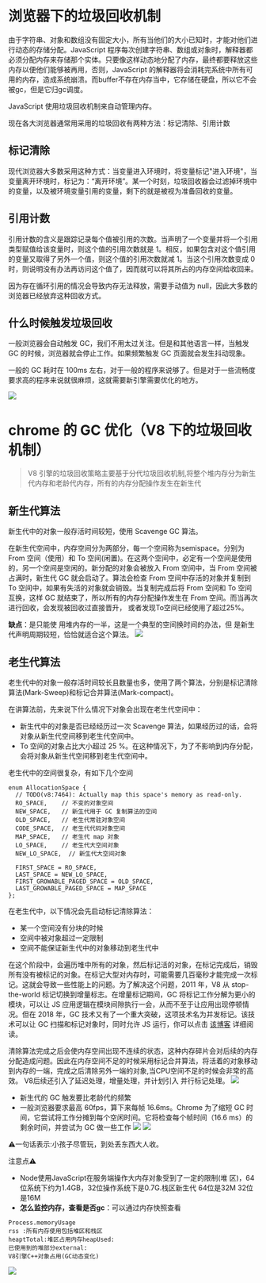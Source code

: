 # 浏览器下的垃圾回收机制

由于字符串、对象和数组没有固定大小，所有当他们的大小已知时，才能对他们进行动态的存储分配。JavaScript 程序每次创建字符串、数组或对象时，解释器都必须分配内存来存储那个实体。只要像这样动态地分配了内存，最终都要释放这些内存以便他们能够被再用，否则，JavaScript 的解释器将会消耗完系统中所有可用的内存，造成系统崩溃。而buffer不存在内存当中，它存储在硬盘，所以它不会被gc，但是它归gc调度。

JavaScript 使用垃圾回收机制来自动管理内存。

现在各大浏览器通常用采用的垃圾回收有两种方法：标记清除、引用计数

## 标记清除

现代浏览器大多数采用这种方式：当变量进入环境时，将变量标记"进入环境"，当变量离开环境时，标记为：“离开环境”。某一个时刻，垃圾回收器会过滤掉环境中的变量，以及被环境变量引用的变量，剩下的就是被视为准备回收的变量。

## 引用计数

引用计数的含义是跟踪记录每个值被引用的次数。当声明了一个变量并将一个引用类型赋值给该变量时，则这个值的引用次数就是 1。相反，如果包含对这个值引用的变量又取得了另外一个值，则这个值的引用次数就减 1。当这个引用次数变成 0 时，则说明没有办法再访问这个值了，因而就可以将其所占的内存空间给收回来。

因为存在循环引用的情况会导致内存无法释放，需要手动值为 null，因此大多数的浏览器已经放弃这种回收方式。

## 什么时候触发垃圾回收

一般浏览器会自动触发 GC，我们不用太过关注。但是和其他语言一样，当触发 GC 的时候，浏览器就会停止工作。如果频繁触发 GC 页面就会发生抖动现象。

一般的 GC 耗时在 100ms 左右，对于一般的程序来说够了。但是对于一些流畅度要求高的程序来说就很麻烦，这就需要新引擎需要优化的地方。

<a data-fancybox title="" href="http://blog.colastar.club:9527/static/images/何时启动gc.png">![](http://blog.colastar.club:9527/static/images/何时启动gc.png)</a>

# chrome 的 GC 优化（V8 下的垃圾回收机制）

> V8 引擎的垃圾回收策略主要基于分代垃圾回收机制,将整个堆内存分为新生代内存和老龄代内存，所有的内存分配操作发生在新生代

## 新生代算法

新生代中的对象一般存活时间较短，使用 Scavenge GC 算法。

在新生代空间中，内存空间分为两部分，每一个空间称为semispace。分别为 From 空间（使用）和 To 空间(闲置)。在这两个空间中，必定有一个空间是使用的，另一个空间是空闲的。新分配的对象会被放入 From 空间中，当 From 空间被占满时，新生代 GC 就会启动了。算法会检查 From 空间中存活的对象并复制到 To 空间中，如果有失活的对象就会销毁。当复制完成后将 From 空间和 To 空间互换，这样 GC 就结束了，所以所有的内存分配操作发生在 From 空间。而当再次进行回收，会发现被回收过直接晋升， 或者发现To空间已经使用了超过25%。

**缺点**：是只能使 用堆内存的一半，这是一个典型的空间换时间的办法，但 是新生代声明周期较短，恰恰就适合这个算法。
<a data-fancybox title="" href="http://blog.colastar.club:9527/static/images/gc新生代.png">![](http://blog.colastar.club:9527/static/images/gc新生代.png)</a>

## 老生代算法

老生代中的对象一般存活时间较长且数量也多，使用了两个算法，分别是标记清除算法(Mark-Sweep)和标记合并算法(Mark-compact)。

在讲算法前，先来说下什么情况下对象会出现在老生代空间中：

- 新生代中的对象是否已经经历过一次 Scavenge 算法，如果经历过的话，会将对象从新生代空间移到老生代空间中。
- To 空间的对象占比大小超过 25 %。在这种情况下，为了不影响到内存分配，会将对象从新生代空间移到老生代空间中。

老生代中的空间很复杂，有如下几个空间

```
enum AllocationSpace {
  // TODO(v8:7464): Actually map this space's memory as read-only.
  RO_SPACE,    // 不变的对象空间
  NEW_SPACE,   // 新生代用于 GC 复制算法的空间
  OLD_SPACE,   // 老生代常驻对象空间
  CODE_SPACE,  // 老生代代码对象空间
  MAP_SPACE,   // 老生代 map 对象
  LO_SPACE,    // 老生代大空间对象
  NEW_LO_SPACE,  // 新生代大空间对象

  FIRST_SPACE = RO_SPACE,
  LAST_SPACE = NEW_LO_SPACE,
  FIRST_GROWABLE_PAGED_SPACE = OLD_SPACE,
  LAST_GROWABLE_PAGED_SPACE = MAP_SPACE
};
```

在老生代中，以下情况会先启动标记清除算法：

- 某一个空间没有分块的时候
- 空间中被对象超过一定限制
- 空间不能保证新生代中的对象移动到老生代中

在这个阶段中，会遍历堆中所有的对象，然后标记活的对象，在标记完成后，销毁所有没有被标记的对象。在标记大型对内存时，可能需要几百毫秒才能完成一次标记。这就会导致一些性能上的问题。为了解决这个问题，2011 年，V8 从 stop-the-world 标记切换到增量标志。在增量标记期间，GC 将标记工作分解为更小的模块，可以让 JS 应用逻辑在模块间隙执行一会，从而不至于让应用出现停顿情况。但在 2018 年，GC 技术又有了一个重大突破，这项技术名为并发标记。该技术可以让 GC 扫描和标记对象时，同时允许 JS 运行，你可以点击 [该博客](https://v8.dev/blog/concurrent-marking) 详细阅读。

清除算法完成之后会使内存空间出现不连续的状态，这种内存碎片会对后续的内存分配造成问题。因此在内存空间不足的时候采用标记合并算法，将活着的对象移动到内存的一端，完成之后清除另外一端的对象,当CPU空间不足的时候会非常的高效。 V8后续还引入了延迟处理，增量处理，并计划引入 并行标记处理。
<a data-fancybox title="" href="http://blog.colastar.club:9527/static/images/gc老生代.png">![](http://blog.colastar.club:9527/static/images/gc老生代.png)</a>


- 新生代的 GC 触发要比老龄代的频繁
- 一般浏览器要求最高 60fps，算下来每帧 16.6ms。Chrome 为了缩短 GC 时间，它尝试将工作分摊到每个空闲时间。它将检查每个帧时间（16.6 ms）的剩余时间，并尝试为 GC 做一些工作
<a data-fancybox title="" href="http://blog.colastar.club:9527/static/images/gc1.png">![](http://blog.colastar.club:9527/static/images/gc1.png)</a>
<a data-fancybox title="" href="http://blog.colastar.club:9527/static/images/gc优化.png">![](http://blog.colastar.club:9527/static/images/gc优化.png)</a>


⚠️一句话表示:小孩子尽管玩，到处丢东西大人收。

注意点⚠️

- Node使用JavaScript在服务端操作大内存对象受到了一定的限制(堆 区)，64位系统下约为1.4GB，32位操作系统下是0.7G.栈区新生代 64位是32M 32位是16M
- **怎么监控内存，查看是否gc**：可以通过内存快照查看

```
Process.memoryUsage
rss :所有内存使用包括堆区和栈区
heaptTotal:堆区占用内存heapUsed:
已使用到的堆部分external:
V8引擎C++对象占用(GC动态变化)
```
<a data-fancybox title="" href="http://blog.colastar.club:9527/static/images/gc空间.png">![](http://blog.colastar.club:9527/static/images/gc空间.png)</a>